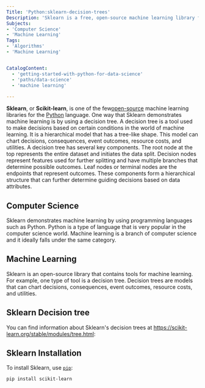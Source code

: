```yaml
---
Title: 'Python:sklearn-decision-trees'
Description: 'Sklearn is a free, open-source machine learning library for Python. This computer program implements decision trees which are used to make possible decisions based on certain conditions'
Subjects: 
- 'Computer Science' 
- 'Machine Learning'
Tags:
- 'Algorithms'
- 'Machine Learning'


CatalogContent:
  - 'getting-started-with-python-for-data-science'
  - 'paths/data-science'
  - 'machine learning'
     
---
```


**Sklearn**, or **Scikit-learn**, is one of the few[open-source](https://www.codecademy.com/resources/docs/open-source) machine learning libraries for the [Python](https://www.codecademy.com/resources/docs/python) language. One way that Sklearn demonstrates machine learning is by using a decision tree. A decision tree is a tool used to make decisions based on certain conditions in the world of machine learning. It is a hierarchical model that has a tree-like shape. This model can chart decisions, consequences, event outcomes, resource costs, and utilities. A decision tree has several key components. The root node at the top represents the entire dataset and initiates the data split. Decision nodes represent features used for further splitting and have multiple branches that determine possible outcomes. Leaf nodes or terminal nodes are the endpoints that represent outcomes. These components form a hierarchical structure that can further determine guiding decisions based on data attributes.

## Computer Science

Sklearn demonstrates machine learning by using programming languages such as Python. Python is a type of language that is very popular in the computer science world.  Machine learning is a branch of computer science and it ideally falls under the same category.

## Machine Learning

Sklearn is an open-source library that contains tools for machine learning. For example, one type of tool is a decision tree. Decision trees are models that can chart decisions, consequences, event outcomes, resource costs, and utilities.




## Sklearn Decision tree

You can find information about Sklearn's decision trees at https://scikit-learn.org/stable/modules/tree.html:

## Sklearn Installation

To install Sklearn, use [`pip`](https://www.codecademy.com/resources/docs/python/pip):

```shell
pip install scikit-learn
```
